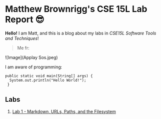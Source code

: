 # Matthew Brownrigg's CSE 15L Lab Report 😎

**Hello!** I am Matt, and this is a blog about my labs in *CSE15L Software Tools and Techniques*! 

>Me fr:

![Image](Applay Sos.jpeg)

I am aware of programming:
```
public static void main(String[] args) {
  System.out.println("Hello World!");
 }
 ```


## Labs
1. [Lab 1 - Markdown, URLs, Paths, and the Filesystem](https://thinkr3.github.io/cse15l-lab-reports/lab1.html) 
